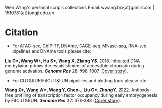 Wen Wang's personal scripts collections
Email: wwang.bio{at}gamil.com | 1510781{at}tongji.edu.cn

# Citation
- For ATAC-seq, ChIP-TF, DNAme, CAGE-seq, MNase-seq, RNA-seq pipelines and DNAme tools please cite:

**Liu G\*, Wang W\*, Hu S\*, Wang X, Zhang Y$**. 2018. Inherited DNA methylation primes the establishment of accessible chromatin during genome activation. ***Genome Res*** 28: 998-1007 ([Cover story](https://genome.cshlp.org/content/28/7.cover-expansion)).

- For CUT&RUN/FitCUT&RUN pipelines and plotting tools please cite:

**Wang X\*, Wang W\*, Wang Y, Chen J, Liu G\*$, Zhang Y$**. 2022. Antibody-free profiling of transcription factor occupancy during early embryogenesis by FitCUT&RUN. ***Genome Res*** 32: 378-388 ([Cover story](https://genome.cshlp.org/content/32/2.cover-expansion)).
